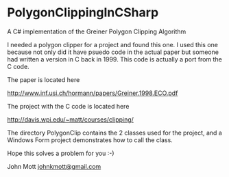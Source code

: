# PolygonClippingInCSharp
A C# implementation of the Greiner Polygon Clipping Algorithm

I needed a polygon clipper for a project and found this one. I used this one because not only did it have psuedo code in the actual paper
but someone had written a version in C back in 1999. This code is actually a port from the C code.

The paper is located here

http://www.inf.usi.ch/hormann/papers/Greiner.1998.ECO.pdf

The project with the C code is located here

http://davis.wpi.edu/~matt/courses/clipping/

The directory PolygonClip contains the 2 classes used for the project, and a Windows Form project demonstrates how to call the class. 

Hope this solves a problem for you :-)

John Mott
johnkmott@gmail.com
